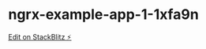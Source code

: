 # ngrx-example-app-1-1xfa9n

[Edit on StackBlitz ⚡️](https://stackblitz.com/edit/ngrx-example-app-1-1xfa9n)